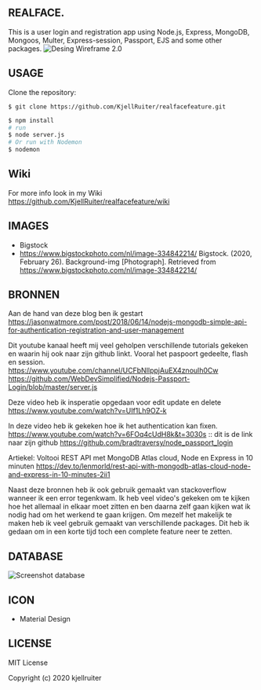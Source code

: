 ## REALFACE.
This is a user login and registration app using Node.js, Express, MongoDB, Mongoos, Multer, Express-session, Passport, EJS and some other packages.
![Desing Wireframe 2.0](https://i.imgur.com/fDegGdm.png)
## USAGE
Clone the repository:
```
$ git clone https://github.com/KjellRuiter/realfacefeature.git
```
```sh
$ npm install
# run
$ node server.js
# Or run with Nodemon
$ nodemon
```

## Wiki
For more info look in my Wiki https://github.com/KjellRuiter/realfacefeature/wiki

## IMAGES
* Bigstock
* https://www.bigstockphoto.com/nl/image-334842214/ 
Bigstock. (2020, February 26). Background-img [Photograph]. Retrieved from https://www.bigstockphoto.com/nl/image-334842214/

## BRONNEN
Aan de hand van deze blog ben ik gestart
https://jasonwatmore.com/post/2018/06/14/nodejs-mongodb-simple-api-for-authentication-registration-and-user-management

Dit youtube kanaal heeft mij veel geholpen verschillende tutorials gekeken en waarin hij ook naar zijn github linkt. Vooral het paspoort gedeelte, flash en session. 
https://www.youtube.com/channel/UCFbNIlppjAuEX4znoulh0Cw
https://github.com/WebDevSimplified/Nodejs-Passport-Login/blob/master/server.js

Deze video heb ik insperatie opgedaan voor edit update en delete
https://www.youtube.com/watch?v=UIf1Lh9OZ-k 

In deze video heb ik gekeken hoe ik het authentication kan fixen.
https://www.youtube.com/watch?v=6FOq4cUdH8k&t=3030s :: dit is de link naar zijn github https://github.com/bradtraversy/node_passport_login 


Artiekel: Voltooi REST API met MongoDB Atlas cloud, Node en Express in 10 minuten
https://dev.to/lenmorld/rest-api-with-mongodb-atlas-cloud-node-and-express-in-10-minutes-2ii1

Naast deze bronnen heb ik ook gebruik gemaakt van stackoverflow wanneer ik een error tegenkwam. Ik heb veel video's gekeken om te kijken hoe het allemaal in elkaar moet zitten en ben daarna zelf gaan kijken wat ik nodig had om het werkend te gaan krijgen. Om mezelf het makelijk te maken heb ik veel gebruik gemaakt van verschillende packages. Dit heb ik gedaan om in een korte tijd toch een complete feature neer te zetten. 

## DATABASE

![Screenshot database](https://i.imgur.com/l7ddjmo.png)

## ICON
* Material Design

## LICENSE
MIT License

Copyright (c) 2020 kjellruiter